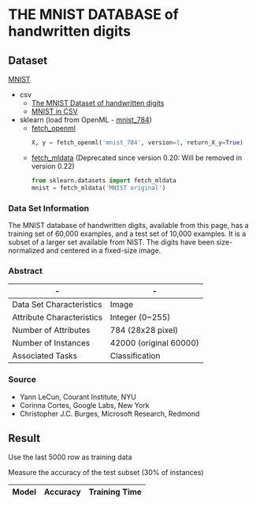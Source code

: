 # THE MNIST DATABASE of handwritten digits

## Dataset

[MNIST](http://yann.lecun.com/exdb/mnist/)

* csv
    * [The MNIST Dataset of handwritten digits](http://makeyourownneuralnetwork.blogspot.com/2015/03/the-mnist-dataset-of-handwitten-digits.html)
    * [MNIST in CSV](https://pjreddie.com/projects/mnist-in-csv/)
* sklearn (load from OpenML - [mnist_784](https://www.openml.org/d/554))
    * [fetch_openml](http://scikit-learn.org/stable/modules/generated/sklearn.datasets.fetch_openml.html#sklearn.datasets.fetch_openml)
        ```python
        X, y = fetch_openml('mnist_784', version=1, return_X_y=True)
        ```
    * [fetch_mldata](http://scikit-learn.org/stable/modules/generated/sklearn.datasets.fetch_mldata.html#sklearn.datasets.fetch_mldata) (Deprecated since version 0.20: Will be removed in version 0.22)
        ```python
        from sklearn.datasets import fetch_mldata
        mnist = fetch_mldata('MNIST original')
        ```

### Data Set Information

The MNIST database of handwritten digits, available from this page, has a training set of 60,000 examples, and a test set of 10,000 examples. It is a subset of a larger set available from NIST. The digits have been size-normalized and centered in a fixed-size image.

### Abstract

-|-
-|-
Data Set Characteristics |Image
Attribute Characteristics|Integer (0~255)
Number of Attributes     |784 (28x28 pixel)
Number of Instances      |42000 (original 60000)
Associated Tasks         |Classification

### Source

* Yann LeCun, Courant Institute, NYU
* Corinna Cortes, Google Labs, New York
* Christopher J.C. Burges, Microsoft Research, Redmond

## Result

Use the last 5000 row as training data

Measure the accuracy of the test subset (30% of instances)

Model                     |Accuracy|Training Time
--------------------------|--------|-------------
